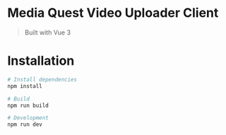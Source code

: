# Media Quest Video Uploader Client

> Built with Vue 3

# Installation

```bash
# Install dependencies
npm install

# Build
npm run build

# Development
npm run dev

```
